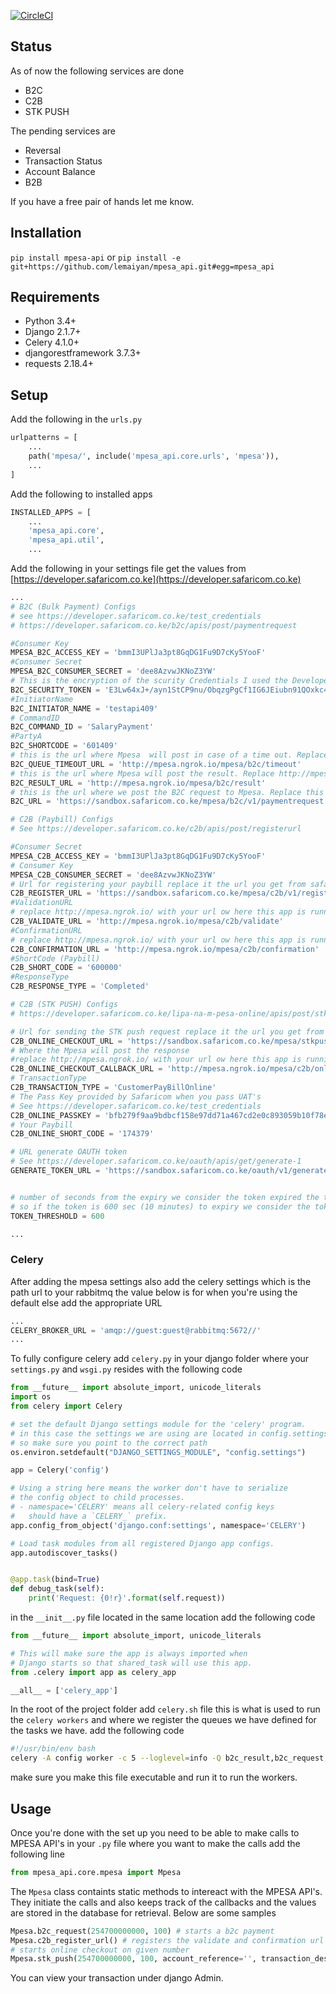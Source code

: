[![CircleCI](https://circleci.com/gh/lemaiyan/mpesa_api.svg?style=svg)](https://circleci.com/gh/lemaiyan/mpesa_api)
## Status
As of now the following services are done
* B2C
* C2B
* STK PUSH

The pending services are
* Reversal
* Transaction Status
* Account Balance
* B2B

If you have a free pair of hands let me know.

## Installation

`pip install mpesa-api` or 
`pip install -e git+https://github.com/lemaiyan/mpesa_api.git#egg=mpesa_api`


## Requirements 

- Python 3.4+
- Django 2.1.7+
- Celery 4.1.0+
- djangorestframework 3.7.3+
- requests 2.18.4+

## Setup

Add the following in the `urls.py`
```python
urlpatterns = [
    ...
    path('mpesa/', include('mpesa_api.core.urls', 'mpesa')),
    ...
]
```
Add the following to installed apps

```python
INSTALLED_APPS = [
    ...
    'mpesa_api.core',
    'mpesa_api.util',
    ...
```

Add the following in your settings file get the values from [https://developer.safaricom.co.ke](https://developer.safaricom.co.ke)

```python
...
# B2C (Bulk Payment) Configs
# see https://developer.safaricom.co.ke/test_credentials
# https://developer.safaricom.co.ke/b2c/apis/post/paymentrequest

#Consumer Key
MPESA_B2C_ACCESS_KEY = 'bmmI3UPlJa3pt8GqDG1Fu9D7cKy5YooF'
#Consumer Secret
MPESA_B2C_CONSUMER_SECRET = 'dee8AzvwJKNoZ3YW'
# This is the encryption of the scurity Credentials I used the Developer site to encrypt it.
B2C_SECURITY_TOKEN = 'E3Lw64xJ+/ayn1StCP9nu/ObqzgPgCf1IG6JEiubn91QOxkc4u8F0h9NdgjGHaWDHYDEaWxdxqd7uh3ZBsZCrPCm+8ckz8BX/Fqu/x0jOnKzEWwUdbdbFm+hV2q5HJY/EWIq6lnJQeCahkte0TQ6OoVzKyRIUsD4F+pkIIaMkjvqK5mcFWlZQIhoodXd9oBtlo7GWbcYNOjO1+GatYCtVgvjmfWHqI5k4PV/3zjNxvIcTmlB4Ao43fRvXwkRQsvc+8QOUDb6JDO0uF0UhAtz53QLdVmMNmldRoy/nEQ+QrKheY4PhXxnwhrIkFtzWhEG8AhWZjz/Ck4Kr6ePepNEuA=='
#InitiatorName
B2C_INITIATOR_NAME = 'testapi409'
# CommandID
B2C_COMMAND_ID = 'SalaryPayment'
#PartyA
B2C_SHORTCODE = '601409'
# this is the url where Mpesa  will post in case of a time out. Replace http://mpesa.ngrok.io/  with your url ow here this app is running
B2C_QUEUE_TIMEOUT_URL = 'http://mpesa.ngrok.io/mpesa/b2c/timeout'
# this is the url where Mpesa will post the result. Replace http://mpesa.ngrok.io/  with your url ow here this app is running
B2C_RESULT_URL = 'http://mpesa.ngrok.io/mpesa/b2c/result'
# this is the url where we post the B2C request to Mpesa. Replace this with the url you get from safaricom after you have passed the UATS
B2C_URL = 'https://sandbox.safaricom.co.ke/mpesa/b2c/v1/paymentrequest'

# C2B (Paybill) Configs
# See https://developer.safaricom.co.ke/c2b/apis/post/registerurl

#Consumer Secret
MPESA_C2B_ACCESS_KEY = 'bmmI3UPlJa3pt8GqDG1Fu9D7cKy5YooF'
# Consumer Key
MPESA_C2B_CONSUMER_SECRET = 'dee8AzvwJKNoZ3YW'
# Url for registering your paybill replace it the url you get from safaricom after you have passed the UATS
C2B_REGISTER_URL = 'https://sandbox.safaricom.co.ke/mpesa/c2b/v1/registerurl'
#ValidationURL
# replace http://mpesa.ngrok.io/ with your url ow here this app is running
C2B_VALIDATE_URL = 'http://mpesa.ngrok.io/mpesa/c2b/validate'
#ConfirmationURL
# replace http://mpesa.ngrok.io/ with your url ow here this app is running
C2B_CONFIRMATION_URL = 'http://mpesa.ngrok.io/mpesa/c2b/confirmation'
#ShortCode (Paybill)
C2B_SHORT_CODE = '600000'
#ResponseType
C2B_RESPONSE_TYPE = 'Completed'

# C2B (STK PUSH) Configs
# https://developer.safaricom.co.ke/lipa-na-m-pesa-online/apis/post/stkpush/v1/processrequest

# Url for sending the STK push request replace it the url you get from safaricom after you have passed the UATS
C2B_ONLINE_CHECKOUT_URL = 'https://sandbox.safaricom.co.ke/mpesa/stkpush/v1/processrequest'
# Where the Mpesa will post the response
#replace http://mpesa.ngrok.io/ with your url ow here this app is running
C2B_ONLINE_CHECKOUT_CALLBACK_URL = 'http://mpesa.ngrok.io/mpesa/c2b/online_checkout/callback'
# TransactionType
C2B_TRANSACTION_TYPE = 'CustomerPayBillOnline'
# The Pass Key provided by Safaricom when you pass UAT's
# See https://developer.safaricom.co.ke/test_credentials
C2B_ONLINE_PASSKEY = 'bfb279f9aa9bdbcf158e97dd71a467cd2e0c893059b10f78e6b72ada1ed2c919'
# Your Paybill
C2B_ONLINE_SHORT_CODE = '174379'

# URL generate OAUTH token
# See https://developer.safaricom.co.ke/oauth/apis/get/generate-1
GENERATE_TOKEN_URL = 'https://sandbox.safaricom.co.ke/oauth/v1/generate?grant_type=client_credentials'


# number of seconds from the expiry we consider the token expired the token expires after an hour
# so if the token is 600 sec (10 minutes) to expiry we consider the token expired.
TOKEN_THRESHOLD = 600

...
```
### Celery

After adding the mpesa settings also add the celery settings which is the path url to your rabbitmq the value below 
is for when you're using the default else add the appropriate URL
```python
...
CELERY_BROKER_URL = 'amqp://guest:guest@rabbitmq:5672//'
...
```
To fully configure celery add `celery.py` in your django folder where your `settings.py` and 
`wsgi.py` resides with the following code
```python
from __future__ import absolute_import, unicode_literals
import os
from celery import Celery

# set the default Django settings module for the 'celery' program.
# in this case the settings we are using are located in config.settings
# so make sure you point to the correct path
os.environ.setdefault("DJANGO_SETTINGS_MODULE", "config.settings")

app = Celery('config')

# Using a string here means the worker don't have to serialize
# the config object to child processes.
# - namespace='CELERY' means all celery-related config keys
#   should have a `CELERY_` prefix.
app.config_from_object('django.conf:settings', namespace='CELERY')

# Load task modules from all registered Django app configs.
app.autodiscover_tasks()


@app.task(bind=True)
def debug_task(self):
    print('Request: {0!r}'.format(self.request))
```

in the `__init__.py` file located in the same location add the following code
```python
from __future__ import absolute_import, unicode_literals

# This will make sure the app is always imported when
# Django starts so that shared_task will use this app.
from .celery import app as celery_app

__all__ = ['celery_app']
```

In the root of the project folder add `celery.sh` file this is what is used to run the `celery workers`
and where we register the queues we have defined for the tasks we have. add the following code
```bash
#!/usr/bin/env bash
celery -A config worker -c 5 --loglevel=info -Q b2c_result,b2c_request,celery,c2b_confirmation,c2b_validation,online_checkout_request,online_checkout_callback
```
make sure you make this file executable and run it to run the workers.


## Usage

Once you're done with the set up you need to be able to make calls to MPESA API's in your `.py` file
where you want to make the calls add the following line
```python
from mpesa_api.core.mpesa import Mpesa
```
The `Mpesa` class containts static methods to intereact with the MPESA API's. They initiate the calls
and also keeps track of the callbacks and the values are stored in the database for retrieval. 
Below are some samples
```python
Mpesa.b2c_request(254700000000, 100) # starts a b2c payment
Mpesa.c2b_register_url() # registers the validate and confirmation url's for b2c
# starts online checkout on given number 
Mpesa.stk_push(254700000000, 100, account_reference='', transaction_desc='')
```

You can view your transaction under django Admin.

